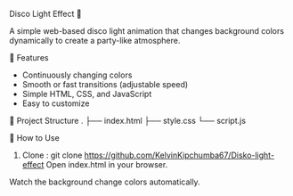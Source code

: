  Disco Light Effect 🎉

A simple web-based disco light animation that changes background colors dynamically to create a party-like atmosphere.

 🎯 Features
- Continuously changing colors
- Smooth or fast transitions (adjustable speed)
- Simple HTML, CSS, and JavaScript
- Easy to customize

 📂 Project Structure
.
├── index.html
├── style.css
└── script.js



🚀 How to Use
1. Clone :
   git clone https://github.com/KelvinKipchumba67/Disko-light-effect
Open index.html in your browser.

Watch the background change colors automatically.
